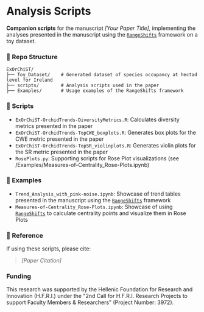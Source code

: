 # Analysis Scripts  
**Companion scripts** for the manuscript *[Your Paper Title]*, implementing the analyses presented in the manuscript using the [`RangeShifts`](https://github.com/EcoLabBET/RangeShifts.git) framework on a toy dataset.

### 🔄 Repo Structure  
```
ExOrChiST/  
├── Toy_Dataset/    # Generated dataset of species occupancy at hectad level for Ireland  
├── scripts/        # Analysis scripts used in the paper  
├── Examples/       # Usage examples of the RangeShifts framework
```

### 📁 Scripts  
- `ExOrChiST-OrchidTrends-DiversityMetrics.R`: Calculates diversity metrics presented in the paper
- `ExOrChiST-OrchidTrends-TopCWE_boxplots.R`: Generates box plots for the CWE metric presented in the paper
- `ExOrChiST-OrchidTrends-TopSR_violinplots.R`: Generates violin plots for the SR metric presented in the paper
- `RosePlots.py`: Supporting scripts for Rose Plot visualizations (see /Examples/Measures-of-Centrality_Rose-Plots.ipynb)

### 📁 Examples
- `Trend_Analysis_with_pink-noise.ipynb`: Showcase of trend tables presented in the manuscript using the [`RangeShifts`](https://github.com/EcoLabBET/RangeShifts.git) framework
- `Measures-of-Centrality_Rose-Plots.ipynb`: Showcase of using [`RangeShifts`](https://github.com/EcoLabBET/RangeShifts.git) to calculate centrality points and visualize them in Rose Plots

### 📜 Reference  
If using these scripts, please cite:  
> *[Paper Citation]*  

### Funding
This research was supported by the Hellenic Foundation for Research and Innovation (H.F.R.I.) under the "2nd Call for H.F.R.I. Research Projects to support Faculty Members & Researchers" (Project Number: 3972).
